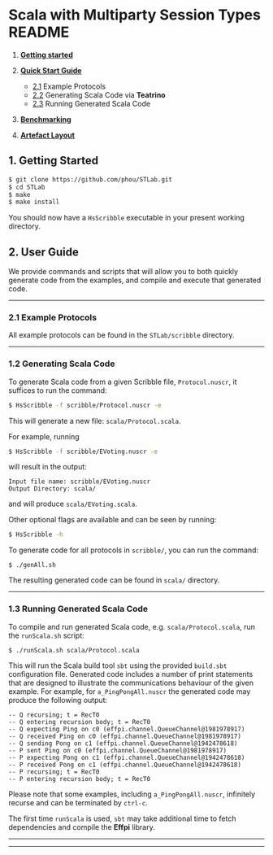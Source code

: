 # Scala with Multiparty Session Types README



1. **[Getting started](#1-gettin)**

2. **[Quick Start Guide](#2-quick-start-guide)**
    - [2.1](#21-example-protocols) Example Protocols
    - [2.2](#22-generating-scala-code-via-teatrino) Generating Scala Code via **Teatrino**
    - [2.3](#23-running-generated-scala-code) Running Generated Scala Code
3. **[Benchmarking](#3-benchmarking)**
4. **[Artefact Layout](#4-artefact-layout)**



## 1. Getting Started

```bash
$ git clone https://github.com/phou/STLab.git
$ cd STLab
$ make
$ make install
```

You should now have a `HsScribble` executable in your present working directory. 


## 2. User Guide

We provide commands and scripts that will allow you to both quickly generate
code from the examples, and compile and execute that generated
code.

---

### 2.1 Example Protocols

All example protocols can be found in the
`STLab/scribble` directory.

---

### 1.2 Generating Scala Code

To generate Scala code from a given Scribble file, `Protocol.nuscr`, it suffices
to run the command:

```bash
$ HsScribble -f scribble/Protocol.nuscr -e
```

This will generate a new file: `scala/Protocol.scala`.

For example, running

```bash
$ HsScribble -f scribble/EVoting.nuscr -e
```
will result in the output:

```
Input file name: scribble/EVoting.nuscr
Output Directory: scala/
```
and will produce `scala/EVoting.scala`. 

Other optional flags are available and can be seen by running:

```bash
$ HsScribble -h
```

To generate code for all protocols in `scribble/`, you can run the command:
```
$ ./genAll.sh
```
The resulting generated code can be found in `scala/` directory.

---

### 1.3 Running Generated Scala Code

To compile and run generated Scala code, e.g. `scala/Protocol.scala`, run the
`runScala.sh` script:

```bash
$ ./runScala.sh scala/Protocol.scala
```

This will run the Scala build tool `sbt` using the provided `build.sbt`
configuration file. Generated code includes a number of print statements that
are designed to illustrate the communications behaviour of the given example.
For example, for `a_PingPongAll.nuscr` the generated code may produce the
following output:
```
-- Q recursing; t = RecT0
-- Q entering recursion body; t = RecT0
-- Q expecting Ping on c0 (effpi.channel.QueueChannel@1981978917)
-- Q received Ping on c0 (effpi.channel.QueueChannel@1981978917)
-- Q sending Pong on c1 (effpi.channel.QueueChannel@1942478618)
-- P sent Ping on c0 (effpi.channel.QueueChannel@1981978917)
-- P expecting Pong on c1 (effpi.channel.QueueChannel@1942478618)
-- P received Pong on c1 (effpi.channel.QueueChannel@1942478618)
-- P recursing; t = RecT0
-- P entering recursion body; t = RecT0
```
Please note that some examples, including `a_PingPongAll.nuscr`, infinitely
recurse and can be terminated by `ctrl-c`.

The first time `runScala` is used, `sbt` may take additional time to fetch
dependencies and compile the **Effpi** library.

---
---

